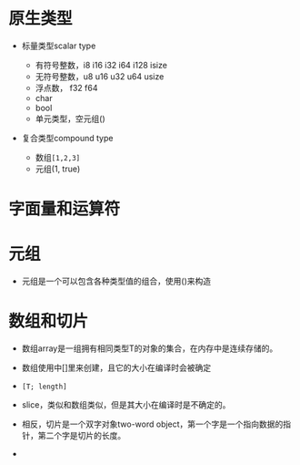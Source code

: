 # 原生类型

- 标量类型scalar type
  - 有符号整数，i8 i16 i32 i64 i128 isize
  - 无符号整数，u8 u16 u32 u64 usize
  - 浮点数， f32 f64
  - char
  - bool
  - 单元类型，空元组()

- 复合类型compound type
  - 数组`[1,2,3]`
  - 元组(1, true)

# 字面量和运算符

# 元组

- 元组是一个可以包含各种类型值的组合，使用()来构造

# 数组和切片

- 数组array是一组拥有相同类型T的对象的集合，在内存中是连续存储的。

- 数组使用中[]里来创建，且它的大小在编译时会被确定

- `[T; length]`

- slice，类似和数组类似，但是其大小在编译时是不确定的。

- 相反，切片是一个双字对象two-word object，第一个字是一个指向数据的指针，第二个字是切片的长度。

- 
